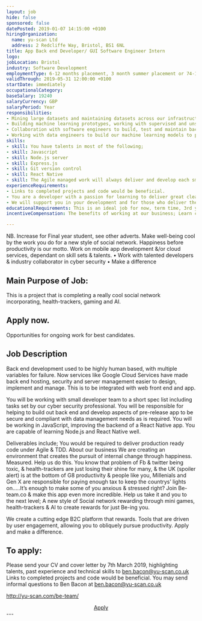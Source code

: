 ```yaml
---
layout: job
hide: false
sponsored: false
datePosted: 2019-01-07 14:15:00 +0100
hiringOrganization:
  name: yu-scan Ltd
  address: 2 Redcliffe Way, Bristol, BS1 6NL
title: App Back end Developer/ GUI Software Engineer Intern
logo:
jobLocation: Bristol
industry: Software Development
employmentType: 6-12 months placement, 3 month summer placement or 74-140hr term time placements
validThrough: 2019-05-31 12:00:00 +0100
startDate: immediately
occupationalCategory:
baseSalary: 19240
salaryCurrency: GBP
salaryPeriod: Year
responsibilities:
- Mining large datasets and maintaining datasets across our infrastructure
- Building machine learning prototypes, working with supervised and unsupervised techniques
- Collaboration with software engineers to build, test and maintain back-end services
- Working with data engineers to build our machine learning models to production
skills:
- skill: You have talents in most of the following;
- skill: Javascript
- skill: Node.js server
- skill: Express.js
- skill: Git version control
- skill: React Native
- skill: The Agile managed work will always deliver and develop each small feature fully from back to front end integrated and checked. You will work syncing with the team. Tasks deliverable daily, with reviews/ feedback.
experienceRequirements:
- Links to completed projects and code would be beneficial.
- You are a developer with a passion for learning to deliver great clean code. You play You work You deliver.  You want to work on a cool mobile app development &/or cloud services. You will be applying your technical know-how and also be inquisitive by  nature, tenacious in your pursuit to work out solutions to new topics.  If this is you, then this, is for you.   You are independent and also work well in a small team. You are naturally collaborative and would like to work in an Agile and Test Driven Development.
- We will support you in your development and for those who deliver there is a possibility of a graduate position. You want a future.
educationalRequirements: This is an ideal job for now, term time, 3rd year computer science student who wants to earn some extra cash. The work will take 10-20 hours maximum per week. Schedule dependant. We welcome International students to apply and work to same limits that their visa prescribes. 2nd year+ student of, or Degree in Computer Science, Digital Forensics Systems, Robotics Engineering, Computer Systems Integration or equivalent
incentiveCompensation: The benefits of working at our business; Learn cutting edge applications of coding and in the process contribute to something real with immediate results with real people. Help create cool tech that has absolute relevance today. NB. Opportunities for ongoing work for best candidates.

---
```

NB. Increase for Final year student, see other adverts. Make well-being cool by  the work you do for a new style of social network. Happiness before productivity is our motto. Work on mobile app development &/or cloud services, dependant on skill sets & talents.
    • Work with talented developers  & industry collaborator in cyber security
    • Make a difference
## Main Purpose of Job:
This is a project that is completing a really cool social network incorporating, health-trackers, gaming and AI.  
## Apply now.
Opportunities for ongoing work for best candidates.

## Job Description
Back end development used to be highly human based, with multiple variables for failure. Now services like Google Cloud Services have made back end hosting, security and server management easier to design, implement and manage. This is to be integrated with web front end and app.

You will be working with small developer team to a short spec list including tasks set by our cyber security professional. You will be responsible for helping to build out back end and develop aspects of pre-release app to be secure and compliant with data management needs as is required. You will be working in JavaScript, improving the backend of a React Native app. You are capable of learning Node.js and React Native well.

Deliverables include; You would be required to deliver production ready code under Agile & TDD.
About our business
We are creating an environment that creates the pursuit of internal change through happiness. Measured. Help us do this.
You know that problem of Fb & twitter being toxic, & health-trackers are just losing their shine for many, & the UK (spoiler alert) is at the bottom of G8 productivity & people like you, Millenials and Gen X are responsible for paying enough tax to keep the countrys’ lights on…..It’s enough to make some of you anxious & stressed right? Join Be-team.co & make this app even more incredible. Help us take it and you to the next level; A new style of Social network rewarding through mini games, health-trackers & AI to create rewards for just Be-ing you.

We create a cutting edge B2C platform that rewards. Tools that are driven by user engagement, allowing you to obliquely pursue productivity. Apply and make a difference.

## To apply:
Please send your CV and cover letter by 7th March 2019, highlighting talents, past experience and technical skills to ben.bacon@yu-scan.co.uk  Links to completed projects and code would be beneficial. You may send informal questions to Ben Bacon at  ben.bacon@yu-scan.co.uk

http://yu-scan.com/be-team/

<div class="to-apply" style="text-align: center">
  <a class="btn btn--dark" style="margin: 20px" href="http://yu-scan.com/be-team/">
    Apply
  </a>
</div>
---
